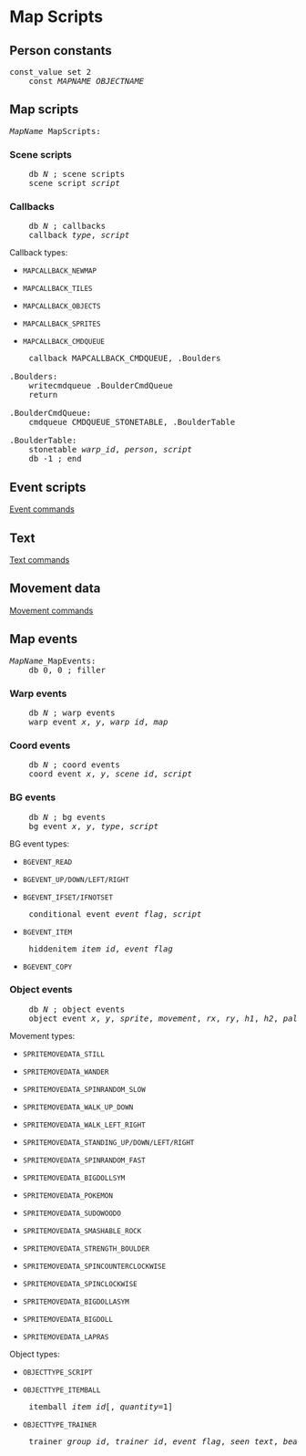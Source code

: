 # Map Scripts


## Person constants

<pre>
const_value set 2
	const <i>MAPNAME</i>_<i>OBJECTNAME</i>
</pre>


## Map scripts

<pre>
<i>MapName</i>_MapScripts:
</pre>


### Scene scripts

<pre>
	db <i>N</i> ; scene scripts
	scene_script <i>script</i>
</pre>


### Callbacks

<pre>
	db <i>N</i> ; callbacks
	callback <i>type</i>, <i>script</i>
</pre>

Callback types:

- `MAPCALLBACK_NEWMAP`

- `MAPCALLBACK_TILES`

- `MAPCALLBACK_OBJECTS`

- `MAPCALLBACK_SPRITES`

- `MAPCALLBACK_CMDQUEUE`

<pre>
	callback MAPCALLBACK_CMDQUEUE, .Boulders

.Boulders:
	writecmdqueue .BoulderCmdQueue
	return

.BoulderCmdQueue:
	cmdqueue CMDQUEUE_STONETABLE, .BoulderTable

.BoulderTable:
	stonetable <i>warp_id</i>, <i>person</i>, <i>script</i>
	db -1 ; end
</pre>


## Event scripts

[Event commands](event_commands.md)


## Text

[Text commands](text_commands.md)


## Movement data

[Movement commands](movement_commands.md)


## Map events

<pre>
<i>MapName</i>_MapEvents:
	db 0, 0 ; filler
</pre>


### Warp events

<pre>
	db <i>N</i> ; warp events
	warp_event <i>x</i>, <i>y</i>, <i>warp_id</i>, <i>map</i>
</pre>


### Coord events

<pre>
	db <i>N</i> ; coord events
	coord_event <i>x</i>, <i>y</i>, <i>scene_id</i>, <i>script</i>
</pre>


### BG events

<pre>
	db <i>N</i> ; bg events
	bg_event <i>x</i>, <i>y</i>, <i>type</i>, <i>script</i>
</pre>

BG event types:

- `BGEVENT_READ`

- `BGEVENT_UP/DOWN/LEFT/RIGHT`

- `BGEVENT_IFSET/IFNOTSET`

<pre>
	conditional_event <i>event_flag</i>, <i>script</i>
</pre>

- `BGEVENT_ITEM`

<pre>
	hiddenitem <i>item_id</i>, <i>event_flag</i>
</pre>

- `BGEVENT_COPY`

### Object events

<pre>
	db <i>N</i> ; object events
	object_event <i>x</i>, <i>y</i>, <i>sprite</i>, <i>movement</i>, <i>rx</i>, <i>ry</i>, <i>h1</i>, <i>h2</i>, <i>palette</i>, <i>type</i>, <i>range</i>, <i>script</i>, <i>event_flag</i>
</pre>

Movement types:

- `SPRITEMOVEDATA_STILL`

- `SPRITEMOVEDATA_WANDER`

- `SPRITEMOVEDATA_SPINRANDOM_SLOW`

- `SPRITEMOVEDATA_WALK_UP_DOWN`

- `SPRITEMOVEDATA_WALK_LEFT_RIGHT`

- `SPRITEMOVEDATA_STANDING_UP/DOWN/LEFT/RIGHT`

- `SPRITEMOVEDATA_SPINRANDOM_FAST`

- `SPRITEMOVEDATA_BIGDOLLSYM`

- `SPRITEMOVEDATA_POKEMON`

- `SPRITEMOVEDATA_SUDOWOODO`

- `SPRITEMOVEDATA_SMASHABLE_ROCK`

- `SPRITEMOVEDATA_STRENGTH_BOULDER`

- `SPRITEMOVEDATA_SPINCOUNTERCLOCKWISE`

- `SPRITEMOVEDATA_SPINCLOCKWISE`

- `SPRITEMOVEDATA_BIGDOLLASYM`

- `SPRITEMOVEDATA_BIGDOLL`

- `SPRITEMOVEDATA_LAPRAS`

Object types:

- `OBJECTTYPE_SCRIPT`

- `OBJECTTYPE_ITEMBALL`

<pre>
	itemball <i>item_id</i>[, <i>quantity</i>=1]
</pre>

- `OBJECTTYPE_TRAINER`

<pre>
	trainer <i>group_id</i>, <i>trainer_id</i>, <i>event_flag</i>, <i>seen_text</i>, <i>beaten_text</i>, <i>loss_text</i>, <i>script</i>
</pre>
